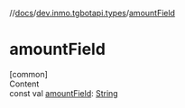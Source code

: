 //[docs](../../index.md)/[dev.inmo.tgbotapi.types](index.md)/[amountField](amount-field.md)



# amountField  
[common]  
Content  
const val [amountField](amount-field.md): [String](https://kotlinlang.org/api/latest/jvm/stdlib/kotlin/-string/index.html)  




